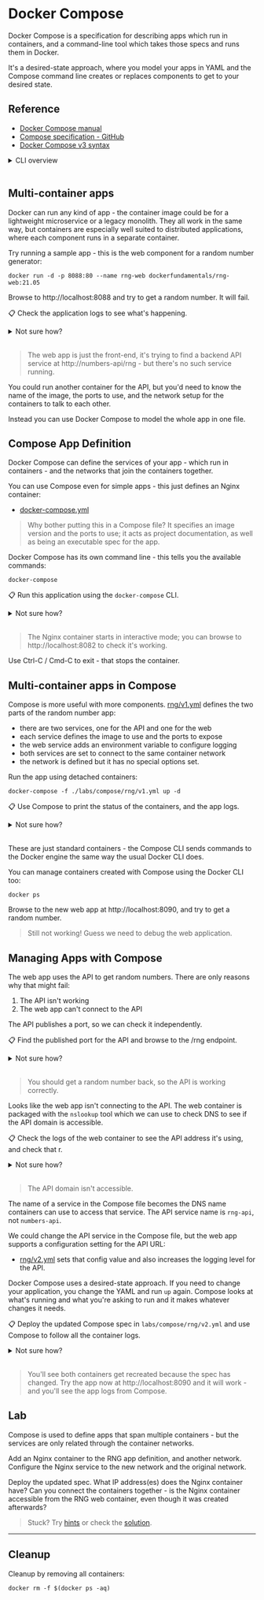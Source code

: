 # Docker Compose

Docker Compose is a specification for describing apps which run in containers, and a command-line tool which takes those specs and runs them in Docker.

It's a desired-state approach, where you model your apps in YAML and the Compose command line creates or replaces components to get to your desired state.

## Reference

- [Docker Compose manual](https://docs.docker.com/compose/)
- [Compose specification - GitHub](https://github.com/compose-spec/compose-spec/blob/master/spec.md)
- [Docker Compose v3 syntax](https://docs.docker.com/compose/compose-file/compose-file-v3/)


<details>
  <summary>CLI overview</summary>

The original Docker Compose CLI is a separate tool:

```
docker-compose --help

docker-compose up --help
```

The latest versions of Docker have the Compose command built-in. The commands are the same, minus the hyphen so `docker-compose` becomes `docker compose`:

```
docker compose --help

docker compose up --help
```

> This is new functionality and it's not 100% compatible yet. For this lab you should be able to use either, but if you have any issues stick with `docker-compose`.

</details><br/>


## Multi-container apps

Docker can run any kind of app - the container image could be for a lightweight microservice or a legacy monolith. They all work in the same way, but containers are especially well suited to distributed applications, where each component runs in a separate container.

Try running a sample app - this is the web component for a random number generator:

```
docker run -d -p 8088:80 --name rng-web dockerfundamentals/rng-web:21.05
```

Browse to http://localhost:8088 and try to get a random number. It will fail.

📋 Check the application logs to see what's happening.

<details>
  <summary>Not sure how?</summary>

```
docker logs rng-web
```

</details><br/>

> The web app is just the front-end, it's trying to find a backend API service at http://numbers-api/rng - but there's no such service running.

You could run another container for the API, but you'd need to know the name of the image, the ports to use, and the network setup for the containers to talk to each other.

Instead you can use Docker Compose to model the whole app in one file.

## Compose App Definition

Docker Compose can define the services of your app - which run in containers - and the networks that join the containers together.

You can use Compose even for simple apps - this just defines an Nginx container:

- [docker-compose.yml](./nginx/docker-compose.yml)

> Why bother putting this in a Compose file? It specifies an image version and the ports to use; it acts as project documentation, as well as being an executable spec for the app.

Docker Compose has its own command line - this tells you the available commands:

```
docker-compose
```

📋 Run this application using the `docker-compose` CLI.

<details>
  <summary>Not sure how?</summary>

```
# run 'up' to start the app, pointing to the Compose file
docker-compose -f ./labs/compose/nginx/docker-compose.yml up
```

</details><br/>

> The Nginx container starts in interactive mode; you can browse to http://localhost:8082 to check it's working.

Use Ctrl-C / Cmd-C to exit - that stops the container.

## Multi-container apps in Compose

Compose is more useful with more components. [rng/v1.yml](./rng/v1.yml) defines the two parts of the random number app:

- there are two services, one for the API and one for the web
- each service defines the image to use and the ports to expose
- the web service adds an environment variable to configure logging
- both services are set to connect to the same container network
- the network is defined but it has no special options set.

Run the app using detached containers:

```
docker-compose -f ./labs/compose/rng/v1.yml up -d
```

📋 Use Compose to print the status of the containers, and the app logs.

<details>
  <summary>Not sure how?</summary>

```
# you can use some of the usual Docker command names with Compose:
docker-compose -f ./labs/compose/rng/v1.yml ps

docker-compose -f ./labs/compose/rng/v1.yml logs
```

</details><br/>

These are just standard containers - the Compose CLI sends commands to the Docker engine the same way the usual Docker CLI does.

You can manage containers created with Compose using the Docker CLI too:

```
docker ps
```

Browse to the new web app at http://localhost:8090, and try to get a random number.

> Still not working! Guess we need to debug the web application.

## Managing Apps with Compose 

The web app uses the API to get random numbers. There are only reasons why that might fail:

1. The API isn't working
2. The web app can't connect to the API

The API publishes a port, so we can check it independently.

📋 Find the published port for the API and browse to the /rng endpoint.

<details>
  <summary>Not sure how?</summary>

```
# the API is listening on port 8089 - you can also see that in the Compose file:
docker port rng_rng-api_1 

curl localhost:8089/rng
```

</details><br/>

> You should get a random number back, so the API is working correctly.

Looks like the web app isn't connecting to the API. The web container is packaged with the `nslookup` tool which we can use to check DNS to see if the API domain is accessible.

📋 Check the logs of the web container to see the API address it's using, and check that r.

<details>
  <summary>Not sure how?</summary>

```
docker logs rng_rng-web_1

# the web app is using the domain 'numbers-api'

# run the nslookup command in the container:
docker exec rng_rng-web_1 nslookup numbers-api
```

</details><br/>

> The API domain isn't accessible.

The name of a service in the Compose file becomes the DNS name containers can use to access that service. The API service name is `rng-api`, not `numbers-api`.

We could change the API service in the Compose file, but the web app supports a configuration setting for the API URL:

- [rng/v2.yml](./rng/v2.yml) sets that config value and also increases the logging level for the API.

Docker Compose uses a desired-state approach. If you need to change your application, you change the YAML and run `up` again. Compose looks at what's running and what you're asking to run and it makes whatever changes it needs.

📋 Deploy the updated Compose spec in `labs/compose/rng/v2.yml` and use Compose to follow all the container logs.

<details>
  <summary>Not sure how?</summary>

```
docker-compose -f ./labs/compose/rng/v2.yml up -d

docker-compose -f ./labs/compose/rng/v2.yml logs -f
```

</details><br/>

> You'll see both containers get recreated because the spec has changed. Try the app now at http://localhost:8090 and it will work - and you'll see the app logs from Compose.

## Lab

Compose is used to define apps that span multiple containers - but the services are only related through the container networks.

Add an Nginx container to the RNG app definition, and another network. Configure the Nginx service to the new network and the original network.

Deploy the updated spec. What IP address(es) does the Nginx container have? Can you connect the containers together - is the Nginx container accessible from the RNG web container, even though it was created afterwards?

> Stuck? Try [hints](hints.md) or check the [solution](solution.md).

___
## Cleanup

Cleanup by removing all containers:

```
docker rm -f $(docker ps -aq)
```